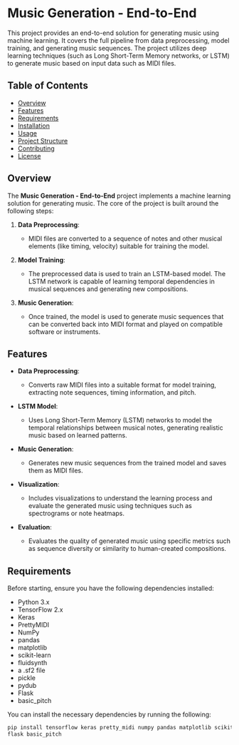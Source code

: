 # Music Generation - End-to-End

This project provides an end-to-end solution for generating music using machine learning. It covers the full pipeline from data preprocessing, model training, and generating music sequences. The project utilizes deep learning techniques (such as Long Short-Term Memory networks, or LSTM) to generate music based on input data such as MIDI files.

## Table of Contents
- [Overview](#overview)
- [Features](#features)
- [Requirements](#requirements)
- [Installation](#installation)
- [Usage](#usage)
- [Project Structure](#project-structure)
- [Contributing](#contributing)
- [License](#license)

## Overview

The **Music Generation - End-to-End** project implements a machine learning solution for generating music. The core of the project is built around the following steps:

1. **Data Preprocessing**: 
   - MIDI files are converted to a sequence of notes and other musical elements (like timing, velocity) suitable for training the model.
   
2. **Model Training**:
   - The preprocessed data is used to train an LSTM-based model. The LSTM network is capable of learning temporal dependencies in musical sequences and generating new compositions.

3. **Music Generation**:
   - Once trained, the model is used to generate music sequences that can be converted back into MIDI format and played on compatible software or instruments.

## Features

- **Data Preprocessing**:
  - Converts raw MIDI files into a suitable format for model training, extracting note sequences, timing information, and pitch.

- **LSTM Model**:
  - Uses Long Short-Term Memory (LSTM) networks to model the temporal relationships between musical notes, generating realistic music based on learned patterns.

- **Music Generation**:
  - Generates new music sequences from the trained model and saves them as MIDI files.

- **Visualization**:
  - Includes visualizations to understand the learning process and evaluate the generated music using techniques such as spectrograms or note heatmaps.

- **Evaluation**:
  - Evaluates the quality of generated music using specific metrics such as sequence diversity or similarity to human-created compositions.

## Requirements

Before starting, ensure you have the following dependencies installed:

- Python 3.x
- TensorFlow 2.x
- Keras
- PrettyMIDI
- NumPy
- pandas
- matplotlib
- scikit-learn
- fluidsynth
- a .sf2 file
- pickle
- pydub
- Flask
- basic_pitch

You can install the necessary dependencies by running the following:

```bash
pip install tensorflow keras pretty_midi numpy pandas matplotlib scikit-learn pickle pydub
flask basic_pitch
